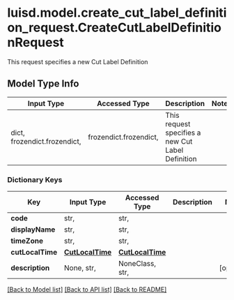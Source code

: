 # luisd.model.create_cut_label_definition_request.CreateCutLabelDefinitionRequest

This request specifies a new Cut Label Definition

## Model Type Info
Input Type | Accessed Type | Description | Notes
------------ | ------------- | ------------- | -------------
dict, frozendict.frozendict,  | frozendict.frozendict,  | This request specifies a new Cut Label Definition | 

### Dictionary Keys
Key | Input Type | Accessed Type | Description | Notes
------------ | ------------- | ------------- | ------------- | -------------
**code** | str,  | str,  |  | 
**displayName** | str,  | str,  |  | 
**timeZone** | str,  | str,  |  | 
**cutLocalTime** | [**CutLocalTime**](CutLocalTime.md) | [**CutLocalTime**](CutLocalTime.md) |  | 
**description** | None, str,  | NoneClass, str,  |  | [optional] 

[[Back to Model list]](../../README.md#documentation-for-models) [[Back to API list]](../../README.md#documentation-for-api-endpoints) [[Back to README]](../../README.md)


